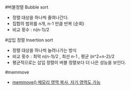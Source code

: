 #버블정렬 Bubble sort
- 정렬 대상을 하나씩 줄여나간다.
- 집합의 범위를 n개, n-1 만큼 반복 (순회)
- 비교 횟수 : n(n-1)/2

#삽입 정렬 Insertion sort
- 정렬 대상을 하나씩 늘려나가는 방식
- 비교 횟수 : 최악 n(n-1)/2 , 최선 n-1 , 평균 (n^2+n-2)/2
- 평균적으로는 삽입 정렬이 버블 정렬보다 더 나은 성능을 보인다.

#memmove
- [memmove() 메모리 영역 복사, 자기 영역도 가능](http://forum.falinux.com/zbxe/index.php?document_srl=408167&mid=C_LIB)